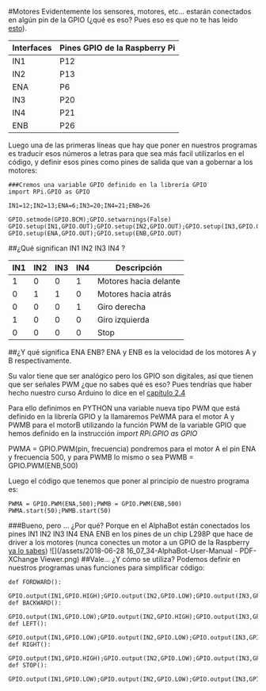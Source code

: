 #Motores
Evidentemente los sensores, motores, etc... estarán conectados en algún pin de la GPIO (¿qué es eso? Pues eso es que no te has leido [esto](https://catedu.gitbooks.io/raspberry-muy-basico/content/2-gpio.html)).

| Interfaces | Pines GPIO de la Raspberry Pi |
|------------|--------------|
|   IN1      | P12          |
|   IN2      | P13          |
|   ENA      | P6           |
|   IN3      | P20          |
|   IN4      | P21          |
|   ENB      | P26          |

Luego una de las primeras líneas que hay que poner en nuestros programas es traducir esos números a letras para que sea más facil utilizarlos en el código, y definir esos pines como pines de salida que van a gobernar a los motores:

```cpp+lineNumbers:true
###Cremos una variable GPIO definido en la librería GPIO
import RPi.GPIO as GPIO

IN1=12;IN2=13;ENA=6;IN3=20;IN4=21;ENB=26

GPIO.setmode(GPIO.BCM);GPIO.setwarnings(False)
GPIO.setup(IN1,GPIO.OUT);GPIO.setup(IN2,GPIO.OUT);GPIO.setup(IN3,GPIO.OUT);GPIO.setup(IN4,GPIO.OUT)
GPIO.setup(ENA,GPIO.OUT);GPIO.setup(ENB,GPIO.OUT)
```
##¿Qué significan IN1 IN2 IN3 IN4 ?

|IN1| IN2| IN3| IN4| Descripción|
|---|----|----|----|------------|
|1 |0 |0 |1 |Motores hacia delante|
|0 |1 |1 |0 |Motores hacia atrás|
|0 |0 |0 |1 |Giro derecha|
|1 |0 |0 |0 |Giro izquierda|
|0 |0 |0 |0 |Stop|

##¿Y qué significa ENA ENB?
ENA y ENB es la velocidad de los motores A y B respectivamente.

Su valor tiene que ser analógico pero los GPIO son digitales, así que tienen que ser señales PWM ¿que no sabes qué es eso? Pues tendrías que haber hecho nuestro curso Arduino lo dice en el [capítulo 2.4](https://catedu.gitbooks.io/programa-arduino-mediante-codigo/content/un_caso_especial_seales_pwm.html)

Para ello definimos en PYTHON una variable nueva tipo PWM que está definido en la librería GPIO y la llamaremos PeWMA para el motor A y PWMB para el motorB utilizando la función PWM de la variable GPIO que hemos definido en la instrucción _import RPi.GPIO as GPIO_

PWMA = GPIO.PWM(pin, frecuencia) pondremos para el motor A el pin ENA y frecuencia 500, y para PWMB lo mismo o sea PWMB = GPIO.PWM(ENB,500)





Luego el código que tenemos que poner al principio de nuestro programa es:

```cpp+lineNumbers:true
PWMA = GPIO.PWM(ENA,500);PWMB = GPIO.PWM(ENB,500)
PWMA.start(50);PWMB.start(50)
```
###Bueno, pero ... ¿Por qué?
Porque en el AlphaBot están conectados los pines IN1 IN2 IN3 IN4 ENA ENB en los pines de un chip L298P que hace de driver a los motores (nunca conectes un motor a un GPIO de la Raspberry[ ya lo sabes](https://catedu.gitbooks.io/raspberry-muy-basico/content/2-gpio.html))
![](/assets/2018-06-28 16_07_34-AlphaBot-User-Manual - PDF-XChange Viewer.png)
##Vale... ¿Y cómo se utiliza?
Podemos definir en nuestros programas unas funciones para simplificar código:

```cpp+lineNumbers:true
def FORDWARD():
    GPIO.output(IN1,GPIO.HIGH);GPIO.output(IN2,GPIO.LOW);GPIO.output(IN3,GPIO.LOW);GPIO.output(IN4,GPIO.HIGH)
def BACKWARD():
    GPIO.output(IN1,GPIO.LOW);GPIO.output(IN2,GPIO.HIGH);GPIO.output(IN3,GPIO.HIGH);GPIO.output(IN4,GPIO.LOW)
def LEFT():
    GPIO.output(IN1,GPIO.LOW);GPIO.output(IN2,GPIO.LOW);GPIO.output(IN3,GPIO.LOW);GPIO.output(IN4,GPIO.HIGH)
def RIGHT():
    GPIO.output(IN1,GPIO.HIGH);GPIO.output(IN2,GPIO.LOW);GPIO.output(IN3,GPIO.LOW);GPIO.output(IN4,GPIO.LOW)
def STOP():
    GPIO.output(IN1,GPIO.LOW);GPIO.output(IN2,GPIO.LOW);GPIO.output(IN3,GPIO.LOW);GPIO.output(IN4,GPIO.LOW)
```





